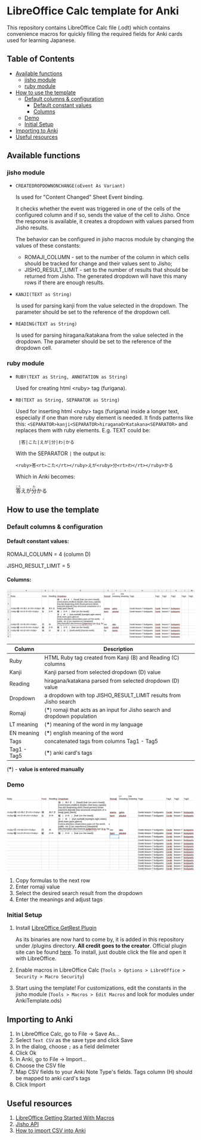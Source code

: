 # LibreOffice Calc template for Anki

This repository contains LibreOffice Calc file (.odt) which contains convenience macros for quickly filling the required fields for Anki cards used for learning Japanese.

## Table of Contents
- [Available functions](#available-functions)
    - [jisho module](#jisho-module)
    - [ruby module](#ruby-module)
- [How to use the template](#how-to-use-the-template)
    - [Default columns & configuration](#default-columns--configuration)
        - [Default constant values](#default-constant-values)
        - [Columns](#columns)
    - [Demo](#demo)
    - [Initial Setup](#initial-setup)
- [Importing to Anki](#importing-to-anki)
- [Useful resources](#useful-resources)

## Available functions

### jisho module
* `CREATEDROPDOWNONCHANGE(oEvent As Variant)`

    Is used for "Content Changed" Sheet Event binding. 
    
    It checks whether the event was triggered in one of the cells of the configured column and if so, sends the value of the cell to Jisho. Once the response is available, it creates a dropdown with values parsed from Jisho results.

    The behavior can be configured in jisho macros module by changing the values of these constants:
    * ROMAJI_COLUMN - set to the number of the column in which cells should be tracked for change and their values sent to Jisho;
    * JISHO_RESULT_LIMIT - set to the number of results that should be returned from Jisho. The generated dropdown will have this many rows if there are enough results.


* `KANJI(TEXT as String)`

    Is used for parsing kanji from the value selected in the dropdown. The parameter should be set to the reference of the dropdown cell.

* `READING(TEXT as String)`

    Is used for parsing hiragana/katakana from the value selected in the dropdown. The parameter should be set to the reference of the dropdown cell.

### ruby module

* `RUBY(TEXT as String, ANNOTATION as String)`

    Used for creating html \<ruby\> tag (furigana).

* `RB(TEXT as String, SEPARATOR as String)`

    Used for inserting html \<ruby\> tags (furigana) inside a longer text, especially if one than more ruby element is needed. It finds patterns like this: `<SEPARATOR>kanji<SEPARATOR>hiraganaOrKatakana<SEPARATOR>` and replaces them with ruby elements. E.g. TEXT could be:
    ```
     |答|こた|えが|分|わ|かる
     ```
     With the SEPARATOR `|` the output is:
     ```
     <ruby>答<rt>こた</rt></ruby>えが<ruby>分<rt>わ</rt></ruby>かる
     ```
     Which in Anki becomes:
     
     <ruby>答<rt>こた</rt></ruby>えが<ruby>分<rt>わ</rt></ruby>かる


## How to use the template

### Default columns & configuration

#### Default constant values:
ROMAJI_COLUMN = 4 (column D)

JISHO_RESULT_LIMIT = 5

#### Columns:
![template screenshot](/imgs/template.png?raw=true "Template screenshot")

| Column | Description |
| --- | --- |
| Ruby | HTML Ruby tag created from Kanji (B) and Reading (C) columns |
| Kanji | Kanji parsed from selected dropdown (D) value |
| Reading | hiragana/katakana parsed from selected dropdown (D) value |
| Dropdown | a dropdown with top JISHO_RESULT_LIMIT results from Jisho search |
| Romaji | (**\***) romaji that acts as an input for Jisho search and dropdown population |
| LT meaning | (**\***) meaning of the word in my language |
| EN meaning | (**\***) english meaning of the word |
| Tags | concatenated tags from columns Tag1 - Tag5 |
| Tag1 - Tag5 | (**\***) anki card's tags |

(**\***) - **value is entered manually**

### Demo

![template demo](/gifs/demo.gif "Template demo")

1. Copy formulas to the next row
2. Enter romaji value
3. Select the desired search result from the dropdown
4. Enter the meanings and adjust tags


### Initial Setup

1. Install [LibreOffice GetRest Plugin](https://github.com/DmytroBazunov/LibreOfficeGetRestPlugin/wiki)

    As its binaries are now hard to come by, it is added in this repository under /plugins directory. **All credit goes to the creator**. Official plugin site can be found [here](https://extensions.libreoffice.org/en/extensions/show/libreoffice-getrest-plugin-1). To install, just double click the file and open it with LibreOffice.

2. Enable macros in LibreOffice Calc (`Tools > Options > LibreOffice > Security > Macro Security`)
3. Start using the template! For customizations, edit the constants in the jisho module (`Tools > Macros > Edit Macros` and look for modules under AnkiTemplate.ods)


## Importing to Anki

1. In LibreOffice Calc, go to File -> Save As...
2. Select `Text CSV` as the save type and click Save
3. In the dialog, choose `;` as a field delimeter
4. Click Ok
5. In Anki, go to File -> Import...
6. Choose the CSV file
7. Map CSV fields to your Anki Note Type's fields. Tags column (H) should be mapped to anki card's tags
8. Click Import

## Useful resources

1. [LibreOffice Getting Started With Macros](https://documentation.libreoffice.org/assets/Uploads/Documentation/en/GS5.1/HTML/GS5113-GettingStartedWithMacros.html#__RefHeading__5166_1196992793)
2. [Jisho API](https://jisho.org/forum/54fefc1f6e73340b1f160000-is-there-any-kind-of-search-api)
3. [How to import CSV into Anki](https://docs.ankiweb.net/importing.html#importing)